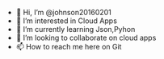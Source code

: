 - 👋 Hi, I’m @johnson20160201
- 👀 I’m interested in Cloud Apps
- 🌱 I’m currently learning Json,Pyhon
- 💞️ I’m looking to collaborate on cloud apps
- 📫 How to reach me here on Git

<!---
johnson20160201/johnson20160201 is a ✨ special ✨ repository because its `README.md` (this file) appears on your GitHub profile.
You can click the Preview link to take a look at your changes.
--->
